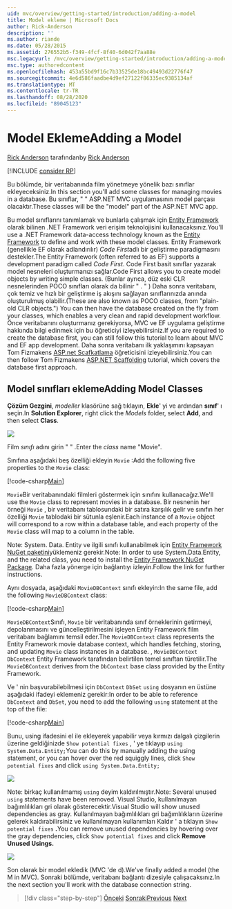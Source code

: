 ```yaml
---
uid: mvc/overview/getting-started/introduction/adding-a-model
title: Model ekleme | Microsoft Docs
author: Rick-Anderson
description: ''
ms.author: riande
ms.date: 05/28/2015
ms.assetid: 276552b5-f349-4fcf-8f40-6d042f7aa88e
msc.legacyurl: /mvc/overview/getting-started/introduction/adding-a-model
msc.type: authoredcontent
ms.openlocfilehash: 453a55bd9f16c7b33525de18bc49493d22776f47
ms.sourcegitcommit: 4e6d586faadbe4d9ef27122f86335ec9385134af
ms.translationtype: MT
ms.contentlocale: tr-TR
ms.lasthandoff: 08/28/2020
ms.locfileid: "89045123"
---
```

# <a name="adding-a-model"></a><span data-ttu-id="d6df4-102">Model Ekleme</span><span class="sxs-lookup"><span data-stu-id="d6df4-102">Adding a Model</span></span>

<span data-ttu-id="d6df4-103">[Rick Anderson](https://twitter.com/RickAndMSFT) tarafından</span><span class="sxs-lookup"><span data-stu-id="d6df4-103">by [Rick Anderson](https://twitter.com/RickAndMSFT)</span></span>

[!INCLUDE [consider RP](~/includes/razor.md)]

<span data-ttu-id="d6df4-104">Bu bölümde, bir veritabanında film yönetmeye yönelik bazı sınıflar ekleyeceksiniz.</span><span class="sxs-lookup"><span data-stu-id="d6df4-104">In this section you'll add some classes for managing movies in a database.</span></span> <span data-ttu-id="d6df4-105">Bu sınıflar, &quot; &quot; ASP.NET MVC uygulamasının model parçası olacaktır.</span><span class="sxs-lookup"><span data-stu-id="d6df4-105">These classes will be the &quot;model&quot; part of the ASP.NET MVC app.</span></span>

<span data-ttu-id="d6df4-106">Bu model sınıflarını tanımlamak ve bunlarla çalışmak için [Entity Framework](https://docs.microsoft.com/ef/) olarak bilinen .NET Framework veri erişim teknolojisini kullanacaksınız.</span><span class="sxs-lookup"><span data-stu-id="d6df4-106">You'll use a .NET Framework data-access technology known as the [Entity Framework](https://docs.microsoft.com/ef/) to define and work with these model classes.</span></span> <span data-ttu-id="d6df4-107">Entity Framework (genellikle EF olarak adlandırılır) *Code First*adlı bir geliştirme paradigmasını destekler.</span><span class="sxs-lookup"><span data-stu-id="d6df4-107">The Entity Framework (often referred to as EF) supports a development paradigm called *Code First*.</span></span> <span data-ttu-id="d6df4-108">Code First basit sınıflar yazarak model nesneleri oluşturmanızı sağlar.</span><span class="sxs-lookup"><span data-stu-id="d6df4-108">Code First allows you to create model objects by writing simple classes.</span></span> <span data-ttu-id="d6df4-109">(Bunlar ayrıca, düz eski CLR nesnelerinden POCO sınıfları olarak da bilinir &quot; . &quot; ) Daha sonra veritabanı, çok temiz ve hızlı bir geliştirme iş akışını sağlayan sınıflarınızda anında oluşturulmuş olabilir.</span><span class="sxs-lookup"><span data-stu-id="d6df4-109">(These are also known as POCO classes, from &quot;plain-old CLR objects.&quot;) You can then have the database created on the fly from your classes, which enables a very clean and rapid development workflow.</span></span> <span data-ttu-id="d6df4-110">Önce veritabanını oluşturmanız gerekiyorsa, MVC ve EF uygulama geliştirme hakkında bilgi edinmek için bu öğreticiyi izleyebilirsiniz.</span><span class="sxs-lookup"><span data-stu-id="d6df4-110">If you are required to create the database first, you can still follow this tutorial to learn about MVC and EF app development.</span></span> <span data-ttu-id="d6df4-111">Daha sonra veritabanı ilk yaklaşımını kapsayan Tom Fizmakens [ASP.net Scafkatlama](xref:visual-studio/overview/2013/aspnet-scaffolding-overview) öğreticisini izleyebilirsiniz.</span><span class="sxs-lookup"><span data-stu-id="d6df4-111">You can then follow Tom Fizmakens [ASP.NET Scaffolding](xref:visual-studio/overview/2013/aspnet-scaffolding-overview) tutorial, which covers the database first approach.</span></span>

## <a name="adding-model-classes"></a><span data-ttu-id="d6df4-112">Model sınıfları ekleme</span><span class="sxs-lookup"><span data-stu-id="d6df4-112">Adding Model Classes</span></span>

<span data-ttu-id="d6df4-113">**Çözüm Gezgini**, *modeller* klasörüne sağ tıklayın, **Ekle**' yi ve ardından **sınıf**' ı seçin.</span><span class="sxs-lookup"><span data-stu-id="d6df4-113">In **Solution Explorer**, right click the *Models* folder, select **Add**, and then select **Class**.</span></span>

![](adding-a-model/_static/image1.png)

<span data-ttu-id="d6df4-114">Film *sınıfı* adını girin &quot; &quot; .</span><span class="sxs-lookup"><span data-stu-id="d6df4-114">Enter the *class* name &quot;Movie&quot;.</span></span>

<span data-ttu-id="d6df4-115">Sınıfına aşağıdaki beş özelliği ekleyin `Movie` :</span><span class="sxs-lookup"><span data-stu-id="d6df4-115">Add the following five properties to the `Movie` class:</span></span>

[!code-csharp[Main](adding-a-model/samples/sample1.cs)]

<span data-ttu-id="d6df4-116">`Movie`Bir veritabanındaki filmleri göstermek için sınıfını kullanacağız.</span><span class="sxs-lookup"><span data-stu-id="d6df4-116">We'll use the `Movie` class to represent movies in a database.</span></span> <span data-ttu-id="d6df4-117">Bir nesnenin her örneği `Movie` , bir veritabanı tablosundaki bir satıra karşılık gelir ve sınıfın her özelliği `Movie` tablodaki bir sütunla eşlenir.</span><span class="sxs-lookup"><span data-stu-id="d6df4-117">Each instance of a `Movie` object will correspond to a row within a database table, and each property of the `Movie` class will map to a column in the table.</span></span>

<span data-ttu-id="d6df4-118">Note: System. Data. Entity ve ilgili sınıfı kullanabilmek için [Entity Framework NuGet paketini](https://www.nuget.org/packages/EntityFramework/)yüklemeniz gerekir.</span><span class="sxs-lookup"><span data-stu-id="d6df4-118">Note: In order to use System.Data.Entity, and the related class, you need to install the [Entity Framework NuGet Package](https://www.nuget.org/packages/EntityFramework/).</span></span> <span data-ttu-id="d6df4-119">Daha fazla yönerge için bağlantıyı izleyin.</span><span class="sxs-lookup"><span data-stu-id="d6df4-119">Follow the link for further instructions.</span></span>

<span data-ttu-id="d6df4-120">Aynı dosyada, aşağıdaki `MovieDBContext` sınıfı ekleyin:</span><span class="sxs-lookup"><span data-stu-id="d6df4-120">In the same file, add the following `MovieDBContext` class:</span></span>

[!code-csharp[Main](adding-a-model/samples/sample2.cs?highlight=2,15-18)]

<span data-ttu-id="d6df4-121">`MovieDBContext`Sınıfı, `Movie` bir veritabanında sınıf örneklerinin getirmeyi, depolanmasını ve güncelleştirilmesini işleyen Entity Framework film veritabanı bağlamını temsil eder.</span><span class="sxs-lookup"><span data-stu-id="d6df4-121">The `MovieDBContext` class represents the Entity Framework movie database context, which handles fetching, storing, and updating `Movie` class instances in a database.</span></span> <span data-ttu-id="d6df4-122">, `MovieDBContext` `DbContext` Entity Framework tarafından belirtilen temel sınıftan türetilir.</span><span class="sxs-lookup"><span data-stu-id="d6df4-122">The `MovieDBContext` derives from the `DbContext` base class provided by the Entity Framework.</span></span>

<span data-ttu-id="d6df4-123">Ve ' nin başvurabilebilmesi için `DbContext` `DbSet` `using` dosyanın en üstüne aşağıdaki ifadeyi eklemeniz gerekir:</span><span class="sxs-lookup"><span data-stu-id="d6df4-123">In order to be able to reference `DbContext` and `DbSet`, you need to add the following `using` statement at the top of the file:</span></span>

[!code-csharp[Main](adding-a-model/samples/sample3.cs)]

<span data-ttu-id="d6df4-124">Bunu, using ifadesini el ile ekleyerek yapabilir veya kırmızı dalgalı çizgilerin üzerine geldiğinizde `Show potential fixes` , ' ye tıklayıp `using System.Data.Entity;`</span><span class="sxs-lookup"><span data-stu-id="d6df4-124">You can do this by manually adding the using statement, or you can hover over the red squiggly lines, click `Show potential fixes` and click `using System.Data.Entity;`</span></span>

![](adding-a-model/_static/image2.png)

<span data-ttu-id="d6df4-125">Note: birkaç kullanılmamış `using` deyim kaldırılmıştır.</span><span class="sxs-lookup"><span data-stu-id="d6df4-125">Note: Several unused `using` statements have been removed.</span></span> <span data-ttu-id="d6df4-126">Visual Studio, kullanılmayan bağımlılıkları gri olarak gösterecektir.</span><span class="sxs-lookup"><span data-stu-id="d6df4-126">Visual Studio will show unused dependencies as gray.</span></span> <span data-ttu-id="d6df4-127">Kullanılmayan bağımlılıkları gri bağımlılıkların üzerine gelerek kaldırabilirsiniz ve kullanılmayan kullanımları Kaldır ' a tıklayın `Show potential fixes` **.**</span><span class="sxs-lookup"><span data-stu-id="d6df4-127">You can remove unused dependencies by hovering over the gray dependencies, click `Show potential fixes` and click **Remove Unused Usings.**</span></span>

![](adding-a-model/_static/image3.png)

<span data-ttu-id="d6df4-128">Son olarak bir model ekledik (MVC 'de d).</span><span class="sxs-lookup"><span data-stu-id="d6df4-128">We've finally added a model (the M in MVC).</span></span> <span data-ttu-id="d6df4-129">Sonraki bölümde, veritabanı bağlantı dizesiyle çalışacaksınız.</span><span class="sxs-lookup"><span data-stu-id="d6df4-129">In the next section you'll work with the database connection string.</span></span>

> [!div class="step-by-step"]
> <span data-ttu-id="d6df4-130">[Önceki](adding-a-view.md) 
>  [Sonraki](creating-a-connection-string.md)</span><span class="sxs-lookup"><span data-stu-id="d6df4-130">[Previous](adding-a-view.md)
[Next](creating-a-connection-string.md)</span></span>
